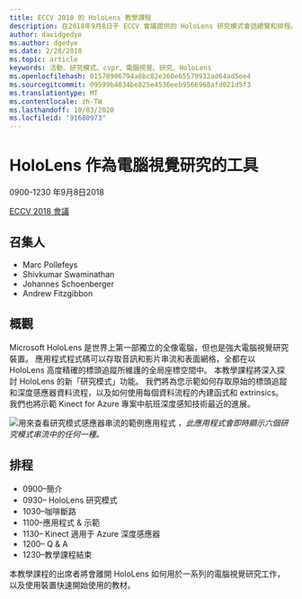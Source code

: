 ```yaml
---
title: ECCV 2018 的 HoloLens 教學課程
description: 在2018年9月8日于 ECCV 會議提供的 HoloLens 研究模式會話總覽和排程。
author: davidgedye
ms.author: dgedye
ms.date: 2/28/2018
ms.topic: article
keywords: 活動、研究模式、cvpr、電腦視覺、研究、HoloLens
ms.openlocfilehash: 01578906794a8bc82e360e65579932ad64ad5ee4
ms.sourcegitcommit: 09599b4034be825e4536eeb9566968afd021d5f3
ms.translationtype: MT
ms.contentlocale: zh-TW
ms.lasthandoff: 10/03/2020
ms.locfileid: "91680973"
---
```

# <a name="hololens-as-a-tool-for-computer-vision-research"></a>HoloLens 作為電腦視覺研究的工具
0900-1230 年9月8日2018

[ECCV 2018 會議](https://eccv2018.org)

## <a name="organizers"></a>召集人
* Marc Pollefeys
* Shivkumar Swaminathan
* Johannes Schoenberger
* Andrew Fitzgibbon

## <a name="overview"></a>概觀
Microsoft HoloLens 是世界上第一部獨立的全像電腦，但也是強大電腦視覺研究裝置。
應用程式程式碼可以存取音訊和影片串流和表面網格，全都在以 HoloLens 高度精確的標頭追蹤所維護的全局座標空間中。 本教學課程將深入探討 HoloLens 的新「研究模式」功能。
我們將為您示範如何存取原始的標頭追蹤和深度感應器資料流程，以及如何使用每個資料流程的內建函式和 extrinsics。  我們也將示範 Kinect for Azure 專案中航班深度感知技術最近的進展。

![用來查看研究模式感應器串流的範例應用程式 ](../develop/platform-capabilities-and-apis/images/sensor-stream-viewer.jpg)
 *，此應用程式會即時顯示六個研究模式串流中的任何一種。*

## <a name="schedule"></a>排程
* 0900–簡介
* 0930– HoloLens 研究模式
* 1030–咖啡斷路
* 1100–應用程式 & 示範
* 1130– Kinect 適用于 Azure 深度感應器
* 1200– Q & A
* 1230–教學課程結束

本教學課程的出席者將會離開 HoloLens 如何用於一系列的電腦視覺研究工作，以及使用裝置快速開始使用的教材。
